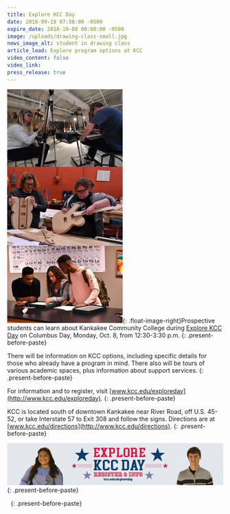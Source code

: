 ```yaml
---
title: Explore KCC Day
date: 2018-09-18 07:58:00 -0500
expire_date: 2018-10-08 00:00:00 -0500
image: /uploads/drawing-class-small.jpg
news_image_alt: student in drawing class
article_lead: Explore program options at KCC
video_content: false
video_link:
press_release: true
---
```


![](/uploads/explore-kcc-days.JPG){: .float-image-right}Prospective students can learn about Kankakee Community College during [Explore KCC Day](http://www.kcc.edu/exploreday) on Columbus Day, Monday, Oct. 8, from 12:30-3:30 p.m.
{: .present-before-paste}

There will be information on KCC options, including specific details for those who already have a program in mind. There also will be tours of various academic spaces, plus information about support services.
{: .present-before-paste}

For information and to register, visit [www.kcc.edu/exploreday](http://www.kcc.edu/exploreday).
{: .present-before-paste}

KCC is located south of downtown Kankakee near River Road, off U.S. 45-52, or take Interstate 57 to Exit 308 and follow the signs. Directions are at [www.kcc.edu/directions](http://www.kcc.edu/directions).
{: .present-before-paste}

![](/uploads/explore-kcc-day-social-media-graphic-552x108-1.jpg)
{: .present-before-paste}

&nbsp;
{: .present-before-paste}